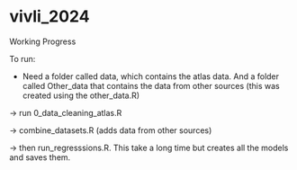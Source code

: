 # vivli_2024

Working Progress


To run: 

- Need a folder called data, which contains the atlas data. And a folder called Other_data that contains the data from other sources (this was created using the other_data.R)

-> run 0_data_cleaning_atlas.R

-> combine_datasets.R (adds data from other sources)

-> then run_regresssions.R. This take a long time but creates all the models and saves them. 

